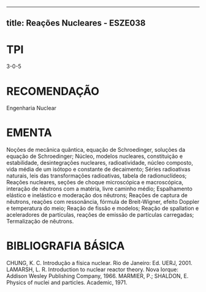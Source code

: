 
---
title: Reações Nucleares - ESZE038 
---

# TPI

3-0-5

# RECOMENDAÇÃO

Engenharia Nuclear

# EMENTA

Noções de mecânica quântica, equação de Schroedinger, soluções da equação de Schroedinger; Núcleo, modelos nucleares, constituição e estabilidade, desintegrações nucleares, radioatividade, núcleo composto, vida média de um isótopo e constante de decaimento; Séries radioativas naturais, leis das transformações radioativas, tabela de radionuclídeos; Reações nucleares, seções de choque microscópica e macroscópica, interação de nêutrons com a matéria, livre caminho médio; Espalhamento elástico e inelástico e moderação dos nêutrons; Reações de captura de nêutrons, reações com ressonância, fórmula de Breit-Wigner, efeito Doppler e temperatura do meio; Reação de fissão e modelos; Reação de spallation e aceleradores de partículas, reações de emissão de partículas carregadas; Termalização de nêutrons.

# BIBLIOGRAFIA BÁSICA

CHUNG, K. C. Introdução a física nuclear. Rio de Janeiro: Ed. UERJ, 2001.
LAMARSH, L. R. Introduction to nuclear reactor theory. Nova Iorque: Addison Wesley Publishing Company, 1966.
MARMIER, P.; SHALDON, E. Physics of nuclei and particles. Academic, 1971.
        